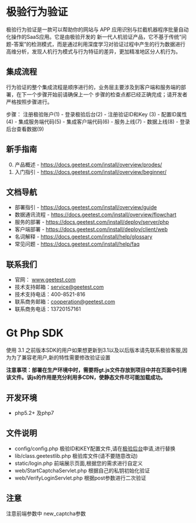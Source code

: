 极验行为验证
========
极验行为验证是一款可以帮助你的网站与 APP 应用识别与拦截机器程序批量自动化操作的SaaS应用。它是由极验开发的
新一代人机验证产品，它不基于传统“问题-答案”的检测模式，而是通过利用深度学习对验证过程中产生的行为数据进行
高维分析，发现人机行为模式与行为特征的差异，更加精准地区分人机行为。


集成流程
--------
行为验证的整个集成流程是顺序进行的，业务层主要涉及到客户端和服务端的部署，在下一个步骤开始前请确保上一个
步骤的检查点都已经正确完成；请开发者严格按照步骤进行。

步骤： 注册极验账户(1) - 登录极验后台(2) - 注册验证ID和Key (3) - 配置ID属性(4) - 集成服务端代码(5) -  集成客户端代码(6) - 服务上线(7) - 数据上线(8) - 登录后台查看数据(9)


新手指南
--------
0. 产品概述 - https://docs.geetest.com/install/overview/prodes/
1. 入门指引 - https://docs.geetest.com/install/overview/beginner/


文档导航
--------
* 部署指引 - https://docs.geetest.com/install/overview/guide
* 数据通讯流程 - https://docs.geetest.com/install/overview/flowchart
* 服务的部署 - https://docs.geetest.com/install/deploy/server/php
* 客户端部署 - https://docs.geetest.com/install/deploy/client/web
* 名词解释 - https://docs.geetest.com/install/help/glossary
* 常见问题 - https://docs.geetest.com/install/help/faq


联系我们
--------
* 官网： www.geetest.com
* 技术支持邮箱：service@geetest.com
* 技术支持电话：400-8521-816
* 联系商务邮箱：cooperation@geetest.com
* 联系商务电话：13720157161


Gt Php SDK
===============
使用 3.1 之前版本SDK的用户如果想更新到3.1以及以后版本请先联系极验客服,因为为了兼容老用户,新的特性需要修改验证设置

**注意事项：部署在生产环境中时，需要将gt.js文件存放到项目中并在页面中引用该文件。该js的作用是充分利用多CDN，使静态文件尽可能加载成功。**

开发环境
----------------

 - php5.2+ 及php7

文件说明
---------------
 - config/config.php 极验ID和KEY配置文件,请在[极验后台](http://account.geetest.com)申请,进行替换
 - lib/class.geetestlib.php 极验库文件(请不要随意改动)
 - static/login.php 前端展示页面,根据您的需求进行自定义
 - web/StartCaptchaServlet.php 根据自己的私钥初始化验证
 - web/VerifyLoginServlet.php 根据post参数进行二次验证



注意
--------------
注意前端参数中 new_captcha参数
